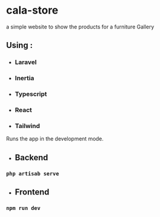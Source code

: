 # cala-store
a simple website to show the products for a furniture Gallery




## Using : 
- ### Laravel
- ### Inertia
- ### Typescript
- ### React
- ### Tailwind


Runs the app in the development mode.
- ## Backend
### `php artisab serve`
- ## Frontend
### `npm run dev`
